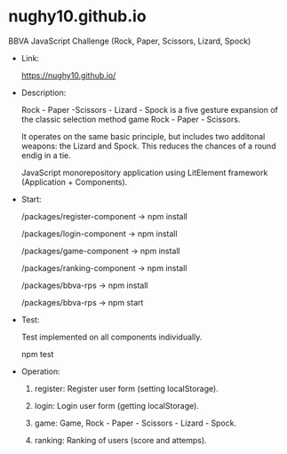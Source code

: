 # nughy10.github.io

BBVA JavaScript Challenge (Rock, Paper, Scissors, Lizard, Spock)



- Link: 

  https://nughy10.github.io/
  
  

- Description: 

  Rock - Paper -Scissors - Lizard - Spock is a five gesture expansion of the classic selection method game Rock - Paper - Scissors.
  
  It operates on the same basic principle, but includes two additonal weapons: the Lizard and Spock. This reduces the chances of a round endig in a tie.
  
  
  JavaScript monorepository application using LitElement framework (Application + Components). 
  
  
  
- Start:

  /packages/register-component -> npm install
  
  /packages/login-component -> npm install
  
  /packages/game-component -> npm install
  
  /packages/ranking-component -> npm install
  
  /packages/bbva-rps -> npm install 
  
  
  /packages/bbva-rps -> npm start
  
  
  
- Test: 

  Test implemented on all components individually.
    
  npm test 
    
    
    
- Operation: 

  1) register: Register user form (setting localStorage).
  
  2) login: Login user form (getting localStorage).
   
  3) game: Game, Rock - Paper - Scissors - Lizard - Spock.
   
  4) ranking: Ranking of users (score and attemps).
